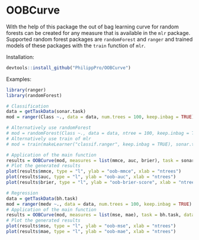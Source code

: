 # OOBCurve

With the help of this package the out of bag learning curve for random forests 
can be created for any measure that is available in the `mlr` package. 
Supported random forest packages are `randomForest` and `ranger` and trained models of 
these packages with the `train` function of `mlr`.

Installation: 

```R
devtools::install_github("PhilippPro/OOBCurve")
```

Examples: 

```R
library(ranger)
library(randomForest)

# Classification
data = getTaskData(sonar.task)
mod = ranger(Class ~., data = data, num.trees = 100, keep.inbag = TRUE)

# Alternatively use randomForest
# mod = randomForest(Class ~., data = data, ntree = 100, keep.inbag = TRUE)
# Alternatively use train of mlr
# mod = train(makeLearner("classif.ranger", keep.inbag = TRUE), sonar.task)

# Application of the main function
results = OOBCurve(mod, measures = list(mmce, auc, brier), task = sonar.task, data = data)
# Plot the generated results
plot(results$mmce, type = "l", ylab = "oob-mmce", xlab = "ntrees")
plot(results$auc, type = "l", ylab = "oob-auc", xlab = "ntrees")
plot(results$brier, type = "l", ylab = "oob-brier-score", xlab = "ntrees")

# Regression
data = getTaskData(bh.task)
mod = ranger(medv ~., data = data, num.trees = 100, keep.inbag = TRUE)
# Application of the main function
results = OOBCurve(mod, measures = list(mse, mae), task = bh.task, data = data)
# Plot the generated results
plot(results$mse, type = "l", ylab = "oob-mse", xlab = "ntrees")
plot(results$mae, type = "l", ylab = "oob-mae", xlab = "ntrees")
```

